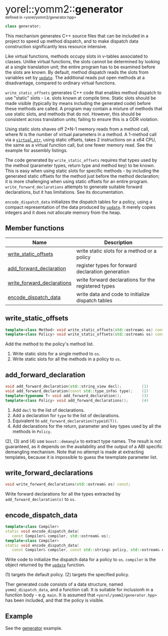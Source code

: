 <span style="font-size:xx-large;">yorel::yomm2::<strong>generator</strong></span><br/>
<sub>defined in <yorel/yomm2/generator.hpp></sub><br/>

```c++
class generator;
```

This mechanism generates C++ source files that can be included in a project to
speed up method dispatch, and to make dispatch data construction significantly
less resource intensive.

Like virtual functions, methods occupy slots in v-tables associated to classes.
Unlike virtual functions, the slots cannot be determined by looking at a single
translation unit; the entire program has to be examined before the slots
are known. By default, method dispatch reads the slots from variables set by
[`update`](/yomm2/reference/update.html). The additional reads put open methods at a disadvantage, compared to
ordinary virtual functions.

`write_static_offsets` generates C++ code that enables method dispatch to use
"static" slots - i.e. slots known at compile time. Static slots should be made
visible (typically by means including the generated code) before these methods
are called. A program may contain a mixture of methods that use static slots,
and methods that do not. However, this should be consistent across translation
units; failing to ensure this is a ODR violation.

Using static slots shaves off 2*N-1 memory reads from a method call, where N is
the number of virtual parameters in a method. A 1-method call via a
[`virtual_ptr`](/yomm2/reference/virtual_ptr.html), using static offsets, takes 2 instructions on a x64 CPU, the
same as a virtual function call, but one fewer memory read. See the example for
assembly listings.

The code generated by `write_static_offsets` requires that types used by the
method (parameter types, return type and method key) to be known. This is easy
when using static slots for specific methods - by including the generated static
offsets for the method  just before the method declaration; it is more
challenging when using static offsets for an entire program.
`write_forward_declarations` attempts to generate suitable forward declarations,
but it has limitations. See its documentation.

`encode_dispatch_data` initializes the dispatch tables for a policy, using a
compact representation of the data produced by [`update`](/yomm2/reference/update.html). It merely copies
integers and it does not allocate memory from the heap.

## Member functions

| Name                                                      | Description                                         |
| --------------------------------------------------------- | --------------------------------------------------- |
| [write_static_offsets](#write_static_offsets)             | write static slots for a method or a policy         |
| [add_forward_declaration](#add_forward_declaration)       | register types for forward declaration generation   |
| [write_forward_declarations](#write_forward_declarations) | write forward declarations for the registered types |
| [encode_dispatch_data](#write_forward_declarations)       | write data and code to initialize dispatch tables   |

## write_static_offsets

```c++
template<class Method> void write_static_offsets(std::ostream& os) const; (1)
template<class Policy> void write_static_offsets(std::ostream& os) const; (2)
```
Add the method to the policy's method list.

1) Write static slots for a single method to `os`.
2) Write static slots for all the methods in a policy to  `os`.

## add_forward_declaration

```c++
void add_forward_declaration(std::string_view decl);         (1)
void add_forward_declaration(const std::type_info& type);    (2)
template<typename T> void add_forward_declaration();         (3)
template<class Policy> void add_forward_declarations();      (4)
```
1) Add `decl` to the list of declarations.
2) Add a declaration for `type` to the list of declarations.
3) Equivalent to `add_forward_declaration(typeid(T))`.
4) Add declarations for the return, parameter and key types used by all the
   methods in `Policy`.

(2), (3) and (4) use `boost::demangle` to extract type names. The result is not
guaranteed, as it depends on the availability and the output of a ABI specific
demangling mechanism. Note that no attempt is made at extracting templates,
because it is impossible to guess the tewmplate parameter list.

## write_forward_declarations

```c++
void write_forward_declarations(std::ostream& os) const;
```

Write forward declarations for all the types extracted by
`add_forward_declaration(s)` to `os`.

## encode_dispatch_data

```c++
template<class Compiler>
static void encode_dispatch_data(
   const Compiler& compiler, std::ostream& os);                            (1)
template<class Compiler>
static void encode_dispatch_data(
   const Compiler& compiler, const std::string& policy, std::ostream& os); (2)
```

Write code to initialize the dispatch data for a policy to `os`.
`compiler` is the object returned by the [`update`](/yomm2/reference/update.html) function.

(1) targets the default policy. (2) targets the specified policy.

Ther generated code consists of a data structure, named `yomm2_dispatch_data`,
and a function call. It is suitable for inclusionh in a function body - e.g.
`main`. It is assumed that `<yorel/yomm2/generator.hpp>` has been included, and
that the policy is visible.

## Example

See the
[generator](https://github.com/jll63/yomm2/tree/master/examples/generator)
example.
